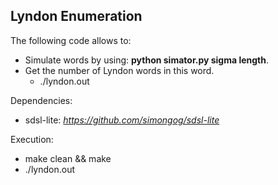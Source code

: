 ## Lyndon Enumeration

The following code allows to:
* Simulate words by using: **python simator.py sigma length**.
* Get the number of Lyndon words in this word.
    *   ./lyndon.out

Dependencies:
* sdsl-lite: *https://github.com/simongog/sdsl-lite*

Execution:
* make clean && make
* ./lyndon.out